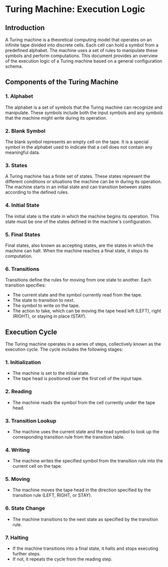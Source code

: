 # Turing Machine: Execution Logic

## Introduction

A Turing machine is a theoretical computing model that operates on an infinite tape divided into discrete cells. Each cell can hold a symbol from a predefined alphabet. The machine uses a set of rules to manipulate these symbols and perform computations. This document provides an overview of the execution logic of a Turing machine based on a general configuration schema.

## Components of the Turing Machine

### 1. Alphabet
The alphabet is a set of symbols that the Turing machine can recognize and manipulate. These symbols include both the input symbols and any symbols that the machine might write during its operation.

### 2. Blank Symbol
The blank symbol represents an empty cell on the tape. It is a special symbol in the alphabet used to indicate that a cell does not contain any meaningful data.

### 3. States
A Turing machine has a finite set of states. These states represent the different conditions or situations the machine can be in during its operation. The machine starts in an initial state and can transition between states according to the defined rules.

### 4. Initial State
The initial state is the state in which the machine begins its operation. This state must be one of the states defined in the machine's configuration.

### 5. Final States
Final states, also known as accepting states, are the states in which the machine can halt. When the machine reaches a final state, it stops its computation.

### 6. Transitions
Transitions define the rules for moving from one state to another. Each transition specifies:
- The current state and the symbol currently read from the tape.
- The state to transition to next.
- The symbol to write on the tape.
- The action to take, which can be moving the tape head left (LEFT), right (RIGHT), or staying in place (STAY).

## Execution Cycle

The Turing machine operates in a series of steps, collectively known as the execution cycle. The cycle includes the following stages:

### 1. Initialization
- The machine is set to the initial state.
- The tape head is positioned over the first cell of the input tape.

### 2. Reading
- The machine reads the symbol from the cell currently under the tape head.

### 3. Transition Lookup
- The machine uses the current state and the read symbol to look up the corresponding transition rule from the transition table.

### 4. Writing
- The machine writes the specified symbol from the transition rule into the current cell on the tape.

### 5. Moving
- The machine moves the tape head in the direction specified by the transition rule (LEFT, RIGHT, or STAY).

### 6. State Change
- The machine transitions to the next state as specified by the transition rule.

### 7. Halting
- If the machine transitions into a final state, it halts and stops executing further steps.
- If not, it repeats the cycle from the reading step.
